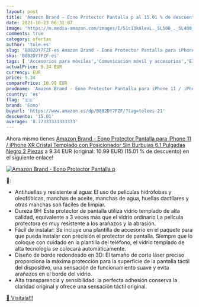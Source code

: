 ```yaml
---
layout: post
title: 'Amazon Brand - Eono Protector Pantalla p al 15.01 % de descuento'
date: 2021-10-23 06:31:07
image: 'https://m.media-amazon.com/images/I/51c13kAlexL._SL500_._SL400_.jpg'
comments: true
category: ofertas
author: 'tole.es'
slug: 'B082DY7FZF-es Amazon Brand - Eono Protector Pantalla para iPhone 11 /...'
sku: 'B082DY7FZF-es'
tags: [ 'Accesorios para móviles','Comunicación móvil y accesorios','Electrónica','Mantenimiento, cuidado y reparaciones de teléfonos móviles','Protectores de pantalla para móviles','eono','iphone', ]
actualPrice: 9.34 EUR
currency: EUR
price: 9.34
comparePrice: 10.99 EUR
prodname: 'Amazon Brand - Eono Protector Pantalla para iPhone 11 / iPhone XR Cristal Templado  con Posicionador  Sin Burbujas  6.1 Pulgadas  Negro  2 Piezas'
country: 'es'
flag: '🇪🇸'
brand: 'Eono'
buyurl: 'https://www.amazon.es/dp/B082DY7FZF/?tag=tolees-21'
descuento: '15.01'
average: '8.77333333333333'
---
```


Ahora mismo tienes [Amazon Brand - Eono Protector Pantalla para iPhone 11 / iPhone XR Cristal Templado  con Posicionador  Sin Burbujas  6.1 Pulgadas  Negro  2 Piezas](https://www.amazon.es/dp/B082DY7FZF/?tag=tolees-21) a 9.34 EUR (original: 10.99 EUR) (15.01 %  de descuento) en el siguiente enlace!

[![Amazon Brand - Eono Protector Pantalla p](https://m.media-amazon.com/images/I/51c13kAlexL._SL500_._SL400_.jpg)](https://www.amazon.es/dp/B082DY7FZF/?tag=tolees-21)

🔎:

- Antihuellas y resistente al agua: El uso de películas hidrófobas y oleofóbicas, manchas de aceite, manchas de agua, huellas dactilares y otras manchas son fáciles de limpiar.
- Dureza 9H: Este protector de pantalla utiliza vidrio templado de alta calidad, equivalente a 3 veces más que el vidrio ordinario La película protectora es muy resistente a los arañazos y la abrasión.
- Fácil de instalar: Se incluye una plantilla de accesorio en el paquete para que pueda instalar con precisión el protector de pantalla. Siempre que lo coloque con cuidado en la plantilla del teléfono, el vidrio templado de alta tecnología se colocará automáticamente.
- Diseño de borde redondeado en 3D: El tamaño de corte láser preciso proporciona la máxima protección para la superficie de la pantalla táctil del dispositivo, una sensación de funcionamiento suave y evita arañazos en el borde del vidrio.
- Alta transparencia y sensibilidad: la perfecta adhesión conserva la claridad original y ofrece una sensación táctil original.

[🛒 Visítala!!!](https://www.amazon.es/dp/B082DY7FZF/?tag=tolees-21)
